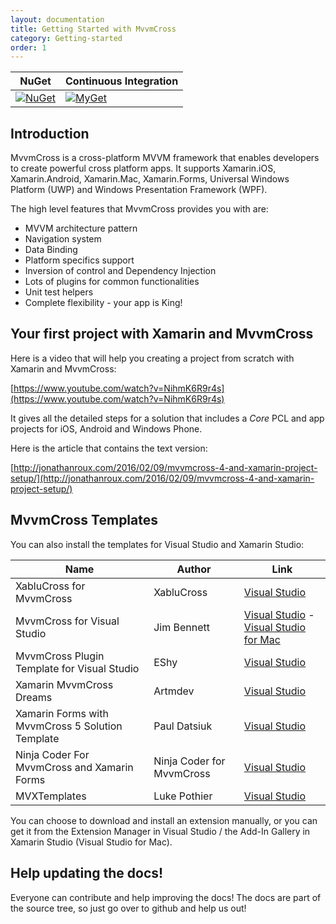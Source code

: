 ```yaml
---
layout: documentation
title: Getting Started with MvvmCross
category: Getting-started
order: 1
---
```

NuGet | Continuous Integration
-------|-----------
[![NuGet](https://img.shields.io/nuget/v/MvvmCross.svg)](https://www.nuget.org/packages/MvvmCross/) | [![MyGet](https://img.shields.io/myget/mvvmcross/v/MvvmCross.svg)](https://www.myget.org/F/mvvmcross/api/v3/index.json)

## Introduction

MvvmCross is a cross-platform MVVM framework that enables developers to create powerful cross platform apps. It supports Xamarin.iOS, Xamarin.Android, Xamarin.Mac, Xamarin.Forms, Universal Windows Platform (UWP) and Windows Presentation Framework (WPF).

The high level features that MvvmCross provides you with are:
* MVVM architecture pattern
* Navigation system
* Data Binding
* Platform specifics support
* Inversion of control and Dependency Injection
* Lots of plugins for common functionalities
* Unit test helpers
* Complete flexibility - your app is King!

## Your first project with Xamarin and MvvmCross

Here is a video that will help you creating a project from scratch with Xamarin and MvvmCross:

[https://www.youtube.com/watch?v=NihmK6R9r4s](https://www.youtube.com/watch?v=NihmK6R9r4s)

It gives all the detailed steps for a solution that includes a _Core_ PCL and app projects for iOS, Android and Windows Phone.

Here is the article that contains the text version:

[http://jonathanroux.com/2016/02/09/mvvmcross-4-and-xamarin-project-setup/](http://jonathanroux.com/2016/02/09/mvvmcross-4-and-xamarin-project-setup/)

## MvvmCross Templates

You can also install the templates for Visual Studio and Xamarin Studio:

Name | Author | Link
---- | --------- | -------
XabluCross for MvvmCross | XabluCross | [Visual Studio](https://marketplace.visualstudio.com/items?itemName=XabluCross.XabluCrossVSPackage)
MvvmCross for Visual Studio | Jim Bennett | [Visual Studio](https://marketplace.visualstudio.com/items?itemName=JimBobBennett.MvvmCrossforVisualStudio-19327) - [Visual Studio for Mac](http://addins.monodevelop.com/Project/Index/227)
MvvmCross Plugin Template for Visual Studio | EShy | [Visual Studio](https://marketplace.visualstudio.com/items?itemName=EShy.MvvmCrossPluginTemplateforVisualStudio)
Xamarin MvvmCross Dreams | Artmdev | [Visual Studio](https://marketplace.visualstudio.com/items?itemName=Artmdev.XamarinMvvmCrossDREAMS)
Xamarin Forms with MvvmCross 5 Solution Template | Paul Datsiuk | [Visual Studio](https://marketplace.visualstudio.com/items?itemName=PaulDatsiuk.XamarinFormswithMvvmCross5SolutionTemplate)
Ninja Coder For MvvmCross and Xamarin Forms | Ninja Coder for MvvmCross | [Visual Studio](https://marketplace.visualstudio.com/items?itemName=NinjaCoderforMvvmCross.NinjaCoderForMvvmCrossandXamarinForms)
MVXTemplates | Luke Pothier | [Visual Studio](https://marketplace.visualstudio.com/items?itemName=LukePothier.MVXTemplates)

You can choose to download and install an extension manually, or you can get it from the Extension Manager in Visual Studio / the Add-In Gallery in Xamarin Studio (Visual Studio for Mac).


## Help updating the docs!

Everyone can contribute and help improving the docs! The docs are part of the source tree, so just go over to github and help us out!

